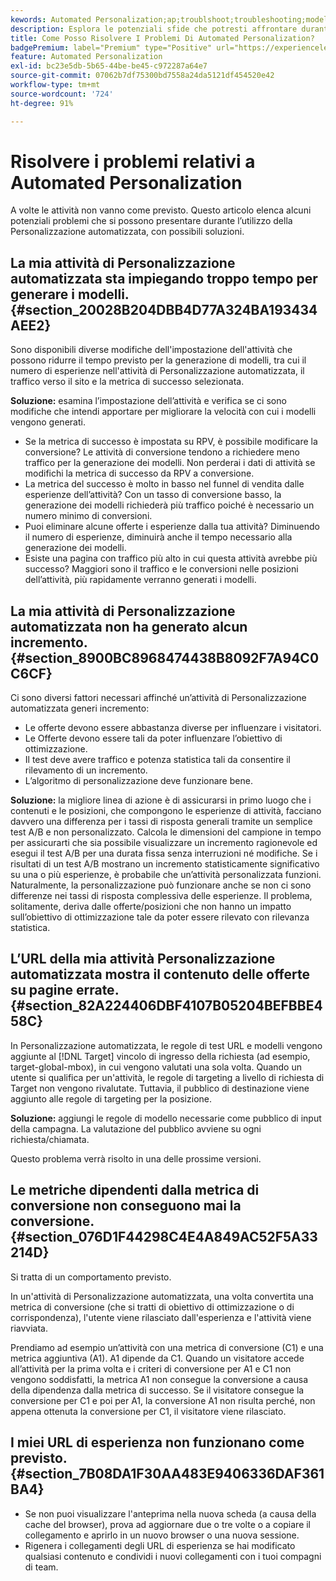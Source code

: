 ```yaml
---
kewords: Automated Personalization;ap;troublshoot;troubleshooting;model;lift
description: Esplora le potenziali sfide che potresti affrontare durante l’utilizzo delle attività di Automated Personalization (AP) in Adobe Target, insieme alle soluzioni suggerite.
title: Come Posso Risolvere I Problemi Di Automated Personalization?
badgePremium: label="Premium" type="Positive" url="https://experienceleague.adobe.com/docs/target/using/introduction/intro.html?lang=en#premium newtab=true" tooltip="See what's included in Target Premium."
feature: Automated Personalization
exl-id: bc23e5db-5b65-44be-be45-c972287a64e7
source-git-commit: 07062b7df75300bd7558a24da5121df454520e42
workflow-type: tm+mt
source-wordcount: '724'
ht-degree: 91%

---
```


# Risolvere i problemi relativi a Automated Personalization

A volte le attività non vanno come previsto. Questo articolo elenca alcuni potenziali problemi che si possono presentare durante l’utilizzo della Personalizzazione automatizzata, con possibili soluzioni.

## La mia attività di Personalizzazione automatizzata sta impiegando troppo tempo per generare i modelli. {#section_20028B204DBB4D77A324BA193434AEE2}

Sono disponibili diverse modifiche dell&#39;impostazione dell&#39;attività che possono ridurre il tempo previsto per la generazione di modelli, tra cui il numero di esperienze nell&#39;attività di Personalizzazione automatizzata, il traffico verso il sito e la metrica di successo selezionata.

**Soluzione:** esamina l’impostazione dell’attività e verifica se ci sono modifiche che intendi apportare per migliorare la velocità con cui i modelli vengono generati.

* Se la metrica di successo è impostata su RPV, è possibile modificare la conversione? Le attività di conversione tendono a richiedere meno traffico per la generazione dei modelli. Non perderai i dati di attività se modifichi la metrica di successo da RPV a conversione.
* La metrica del successo è molto in basso nel funnel di vendita dalle esperienze dell’attività? Con un tasso di conversione basso, la generazione dei modelli richiederà più traffico poiché è necessario un numero minimo di conversioni.
* Puoi eliminare alcune offerte i esperienze dalla tua attività? Diminuendo il numero di esperienze, diminuirà anche il tempo necessario alla generazione dei modelli.
* Esiste una pagina con traffico più alto in cui questa attività avrebbe più successo? Maggiori sono il traffico e le conversioni nelle posizioni dell’attività, più rapidamente verranno generati i modelli.

## La mia attività di Personalizzazione automatizzata non ha generato alcun incremento. {#section_8900BC8968474438B8092F7A94C0C6CF}

Ci sono diversi fattori necessari affinché un’attività di Personalizzazione automatizzata generi incremento:

* Le offerte devono essere abbastanza diverse per influenzare i visitatori.
* Le Offerte devono essere tali da poter influenzare l’obiettivo di ottimizzazione.
* Il test deve avere traffico e potenza statistica tali da consentire il rilevamento di un incremento.
* L’algoritmo di personalizzazione deve funzionare bene.

**Soluzione:** la migliore linea di azione è di assicurarsi in primo luogo che i contenuti e le posizioni, che compongono le esperienze di attività, facciano davvero una differenza per i tassi di risposta generali tramite un semplice test A/B e non personalizzato. Calcola le dimensioni del campione in tempo per assicurarti che sia possibile visualizzare un incremento ragionevole ed esegui il test A/B per una durata fissa senza interruzioni né modifiche. Se i risultati di un test A/B mostrano un incremento statisticamente significativo su una o più esperienze, è probabile che un’attività personalizzata funzioni. Naturalmente, la personalizzazione può funzionare anche se non ci sono differenze nei tassi di risposta complessiva delle esperienze. Il problema, solitamente, deriva dalle offerte/posizioni che non hanno un impatto sull’obiettivo di ottimizzazione tale da poter essere rilevato con rilevanza statistica.

## L’URL della mia attività Personalizzazione automatizzata mostra il contenuto delle offerte su pagine errate. {#section_82A224406DBF4107B05204BEFBBE458C}

In Personalizzazione automatizzata, le regole di test URL e modelli vengono aggiunte al [!DNL Target] vincolo di ingresso della richiesta (ad esempio, target-global-mbox), in cui vengono valutati una sola volta. Quando un utente si qualifica per un&#39;attività, le regole di targeting a livello di richiesta di Target non vengono rivalutate. Tuttavia, il pubblico di destinazione viene aggiunto alle regole di targeting per la posizione.

**Soluzione:** aggiungi le regole di modello necessarie come pubblico di input della campagna. La valutazione del pubblico avviene su ogni richiesta/chiamata.

Questo problema verrà risolto in una delle prossime versioni.

## Le metriche dipendenti dalla metrica di conversione non conseguono mai la conversione. {#section_076D1F44298C4E4A849AC52F5A33214D}

Si tratta di un comportamento previsto.

In un&#39;attività di Personalizzazione automatizzata, una volta convertita una metrica di conversione (che si tratti di obiettivo di ottimizzazione o di corrispondenza), l&#39;utente viene rilasciato dall&#39;esperienza e l&#39;attività viene riavviata.

Prendiamo ad esempio un’attività con una metrica di conversione (C1) e una metrica aggiuntiva (A1). A1 dipende da C1. Quando un visitatore accede all’attività per la prima volta e i criteri di conversione per A1 e C1 non vengono soddisfatti, la metrica A1 non consegue la conversione a causa della dipendenza dalla metrica di successo. Se il visitatore consegue la conversione per C1 e poi per A1, la conversione A1 non risulta perché, non appena ottenuta la conversione per C1, il visitatore viene rilasciato.

## I miei URL di esperienza non funzionano come previsto. {#section_7B08DA1F30AA483E9406336DAF361BA4}

* Se non puoi visualizzare l&#39;anteprima nella nuova scheda (a causa della cache del browser), prova ad aggiornare due o tre volte o a copiare il collegamento e aprirlo in un nuovo browser o una nuova sessione.
* Rigenera i collegamenti degli URL di esperienza se hai modificato qualsiasi contenuto e condividi i nuovi collegamenti con i tuoi compagni di team.
